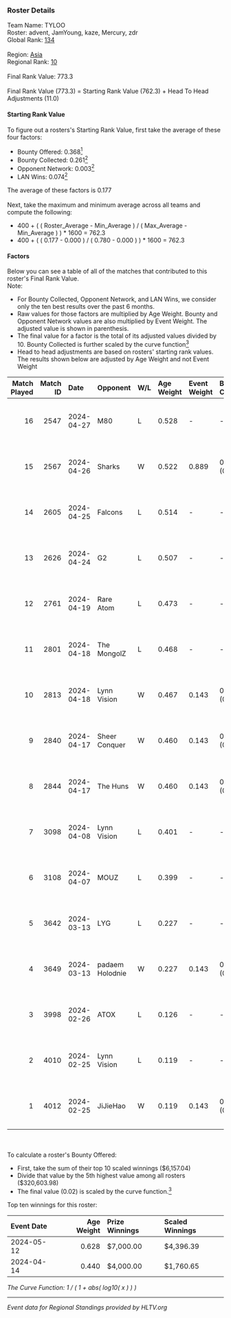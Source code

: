 ### Roster Details<br />
Team Name: TYLOO<br />
Roster: advent, JamYoung, kaze, Mercury, zdr<br />
Global Rank: [134](../standings_global.md)<br />
<br />
Region: [Asia]( ../standings_asia.md)<br />
Regional Rank: [10]( ../standings_asia.md)<br />
<br />
Final Rank Value:  773.3<br />
<br />
Final Rank Value (773.3) = Starting Rank Value (762.3) + Head To Head Adjustments (11.0)<br />

#### Starting Rank Value<br />
To figure out a rosters's Starting Rank Value, first take the average of these four factors:<br />
- Bounty Offered: 0.368[<sup>1</sup>](#table2)
- Bounty Collected: 0.261[<sup>2</sup>](#table1)
- Opponent Network: 0.003[<sup>2</sup>](#table1)
- LAN Wins: 0.074[<sup>2</sup>](#table1)

The average of these factors is 0.177<br />
<br />
Next, take the maximum and minimum average across all teams and compute the following:<br />
- 400 + ( ( Roster_Average - Min_Average ) / ( Max_Average - Min_Average ) ) * 1600 = 762.3
- 400 + ( ( 0.177 - 0.000 ) / ( 0.780 - 0.000 ) ) * 1600 = 762.3


#### Factors<br />
Below you can see a table of all of the matches that contributed to this roster's Final Rank Value.<br />
Note:<br />

- For Bounty Collected, Opponent Network, and LAN Wins, we consider only the ten best results over the past 6 months.
- Raw values for those factors are multiplied by Age Weight. Bounty and Opponent Network values are also multiplied by Event Weight. The adjusted value is shown in parenthesis.
- The final value for a factor is the total of its adjusted values divided by 10. Bounty Collected is further scaled by the curve function[<sup>3</sup>](#curveFunction)
- Head to head adjustments are based on rosters' starting rank values. The results shown below are adjusted by Age Weight and not Event Weight
<span id="table1"></span><br />


| Match Played | Match ID | Date       | Opponent        | W/L | Age Weight | Event Weight | Bounty Collected | Opponent Network | LAN Wins  | H2H Adj. | Roster                                  |
| -: | -: | :- | :- | :- | :- | :- | :- | :- | :- | -: | :- |
|           16 |     2547 | 2024-04-27 | M80             | L   | 0.528      | -            | -                | -                | -         |    -1.13 | advent, JamYoung, kaze, Mercury, zdr    |
|           15 |     2567 | 2024-04-26 | Sharks          | W   | 0.522      | 0.889        | 0.020 (0.009)    | 0.032 (0.015)    | 1 (0.522) |     8.16 | advent, JamYoung, kaze, Mercury, zdr    |
|           14 |     2605 | 2024-04-25 | Falcons         | L   | 0.514      | -            | -                | -                | -         |    -0.43 | advent, JamYoung, kaze, Mercury, zdr    |
|           13 |     2626 | 2024-04-24 | G2              | L   | 0.507      | -            | -                | -                | -         |    -0.02 | advent, JamYoung, kaze, Mercury, zdr    |
|           12 |     2761 | 2024-04-19 | Rare Atom       | L   | 0.473      | -            | -                | -                | -         |    -5.37 | advent, JamYoung, kaze, Mercury, zdr    |
|           11 |     2801 | 2024-04-18 | The MongolZ     | L   | 0.468      | -            | -                | -                | -         |    -0.03 | advent, JamYoung, kaze, Mercury, zdr    |
|           10 |     2813 | 2024-04-18 | Lynn Vision     | W   | 0.467      | 0.143        | 0.086 (0.006)    | 0.186 (0.012)    | 0 (0.000) |    12.31 | advent, JamYoung, kaze, Mercury, zdr    |
|            9 |     2840 | 2024-04-17 | Sheer Conquer   | W   | 0.460      | 0.143        | 0.000 (0.000)    | 0.018 (0.001)    | 0 (0.000) |     2.71 | advent, JamYoung, kaze, Mercury, zdr    |
|            8 |     2844 | 2024-04-17 | The Huns        | W   | 0.460      | 0.143        | 0.000 (0.000)    | 0.002 (0.000)    | 0 (0.000) |     1.73 | advent, JamYoung, kaze, Mercury, zdr    |
|            7 |     3098 | 2024-04-08 | Lynn Vision     | L   | 0.401      | -            | -                | -                | -         |    -1.98 | advent, JamYoung, kaze, Mercury, zdr    |
|            6 |     3108 | 2024-04-07 | MOUZ            | L   | 0.399      | -            | -                | -                | -         |    -0.03 | advent, JamYoung, kaze, Mercury, zdr    |
|            5 |     3642 | 2024-03-13 | LYG             | L   | 0.227      | -            | -                | -                | -         |    -4.12 | advent, JamYoung, lyrics3, Mercury, zdr |
|            4 |     3649 | 2024-03-13 | padaem Holodnie | W   | 0.227      | 0.143        | 0.000 (0.000)    | 0.000 (0.000)    | 0 (0.000) |     0.83 | advent, JamYoung, lyrics3, Mercury, zdr |
|            3 |     3998 | 2024-02-26 | ATOX            | L   | 0.126      | -            | -                | -                | -         |    -1.43 | advent, aumaN, JamYoung, kaze, Mercury  |
|            2 |     4010 | 2024-02-25 | Lynn Vision     | L   | 0.119      | -            | -                | -                | -         |    -0.64 | advent, aumaN, JamYoung, kaze, Mercury  |
|            1 |     4012 | 2024-02-25 | JiJieHao        | W   | 0.119      | 0.143        | 0.000 (0.000)    | 0.005 (0.000)    | 1 (0.119) |     0.45 | advent, aumaN, JamYoung, kaze, Mercury  |

<br />
<span id="table2"></span><br />
To calculate a roster's Bounty Offered:<br />

- First, take the sum of their top 10 scaled winnings ($6,157.04)
- Divide that value by the 5th highest value among all rosters ($320,603.98)
- The final value (0.02) is scaled by the curve function.[<sup>3</sup>](#curveFunction)

Top ten winnings for this roster:<br />

| Event Date | Age Weight | Prize Winnings | Scaled Winnings |
| :- | -: | :- | :- |
| 2024-05-12 |      0.628 | $7,000.00      | $4,396.39       |
| 2024-04-14 |      0.440 | $4,000.00      | $1,760.65       |


<span id="curveFunction"></span>_The Curve Function: 1 / ( 1 + abs( log10( x ) ) )_<br />

---
_Event data for Regional Standings provided by HLTV.org_<br />
